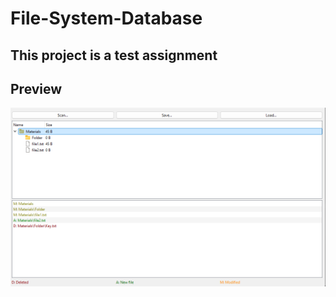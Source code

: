 # File-System-Database

## This project is a test assignment 

## Preview
![preview](Images/img.png)